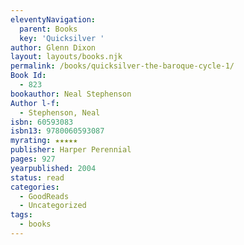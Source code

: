 ```yaml
---
eleventyNavigation:
  parent: Books
  key: 'Quicksilver '
author: Glenn Dixon
layout: layouts/books.njk
permalink: /books/quicksilver-the-baroque-cycle-1/
Book Id:
  - 823
bookauthor: Neal Stephenson
Author l-f:
  - Stephenson, Neal
isbn: 60593083
isbn13: 9780060593087
myrating: ★★★★★
publisher: Harper Perennial
pages: 927
yearpublished: 2004
status: read
categories:
  - GoodReads
  - Uncategorized
tags:
  - books
---
```

